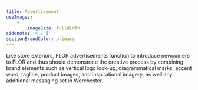 ```yaml
---
title: Advertisement
useImages:
    -
        imageSize: fullWidth
sidenote: '4 / 5'
sectionBrandColor: primary
---
```


Like store exteriors, FLOR advertisements function to introduce newcomers to FLOR and thus should demonstrate the creative process by combining brand elements such as vertical logo lock-up, diagrammatical marks, accent word, tagline, product images, and inspirational imagery, as well any additional messaging set in Worchester.